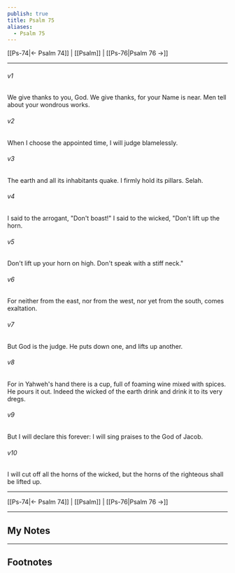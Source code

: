 ```yaml
---
publish: true
title: Psalm 75
aliases:
  - Psalm 75
---
```


[[Ps-74|← Psalm 74]] | [[Psalm]] | [[Ps-76|Psalm 76 →]]
***



###### v1 
We give thanks to you, God. We give thanks, for your Name is near. Men tell about your wondrous works. 

###### v2 
When I choose the appointed time, I will judge blamelessly. 

###### v3 
The earth and all its inhabitants quake. I firmly hold its pillars. Selah. 

###### v4 
I said to the arrogant, "Don't boast!" I said to the wicked, "Don't lift up the horn. 

###### v5 
Don't lift up your horn on high. Don't speak with a stiff neck." 

###### v6 
For neither from the east, nor from the west, nor yet from the south, comes exaltation. 

###### v7 
But God is the judge. He puts down one, and lifts up another. 

###### v8 
For in Yahweh's hand there is a cup, full of foaming wine mixed with spices. He pours it out. Indeed the wicked of the earth drink and drink it to its very dregs. 

###### v9 
But I will declare this forever: I will sing praises to the God of Jacob. 

###### v10 
I will cut off all the horns of the wicked, but the horns of the righteous shall be lifted up.

***
[[Ps-74|← Psalm 74]] | [[Psalm]] | [[Ps-76|Psalm 76 →]]

---
## My Notes

---
## Footnotes